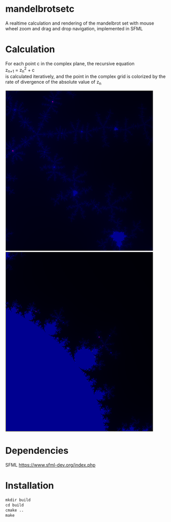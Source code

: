 # mandelbrotsetc
A realtime calculation and rendering of the mandelbrot  set with mouse wheel zoom and drag and drop navigation, implemented in SFML

# Calculation
For each point c in the complex plane, the recursive equation  
z<sub>n+1</sub> = z<sub>n</sub><sup>2</sup> + c  
is calculated iteratively, and the point in the complex grid is colorized by the rate of divergence of the absolute value of z<sub>n</sub>


<img src="pictures/3.png">
<img src="pictures/4.png">

# Dependencies
SFML 
https://www.sfml-dev.org/index.php

# Installation
```
mkdir build
cd build
cmake ..
make
```
